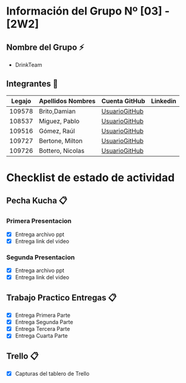 # Información del Grupo Nº [03] - [2W2]


## Nombre del Grupo :zap:

* DrinkTeam


## Integrantes :busts_in_silhouette:

| Legajo| Apellidos Nombres  | Cuenta GitHub | Linkedin
| :------: | :-------- | :-------- | :-------- |
| 109578 | Brito,Damian |[UsuarioGitHub](https://github.com/damianbrito)|
| 108537 | Miguez, Pablo |[UsuarioGitHub](https://github.com/Pargun)|
| 109516 | Gómez, Raúl |[UsuarioGitHub](https://github.com/PepeGz)|
| 109727 | Bertone, Milton |[UsuarioGitHub](https://github.com/AlterDrop)|
| 109726 | Bottero, Nicolas |[UsuarioGitHub](https://github.com/zer0cool28)|

# Checklist de estado de actividad

## Pecha Kucha :clipboard:

### Primera Presentacion

- [x] Entrega archivo ppt
- [x] Entrega link del video

### Segunda Presentacion

- [x] Entrega archivo ppt
- [x] Entrega link del video

## Trabajo Practico Entregas :clipboard:
- [x] Entrega Primera Parte
- [x] Entrega Segunda Parte
- [x] Entrega Tercera Parte
- [x] Entrega Cuarta Parte

## Trello :clipboard:
- [x] Capturas del tablero de Trello
